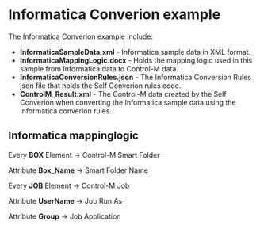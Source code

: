 # Informatica Converion example

The Informatica Converion example include:

* __InformaticaSampleData.xml__ - Informatica sample data in XML format.
* __InformaticaMappingLogic.docx__ - Holds the mapping logic used in this sample from Informatica data to Control-M data.
* __InformaticaConversionRules.json__ - The Informatica Conversion Rules json file that holds the Self Converion rules code.
* __ControlM_Result.xml__ - The Control-M data created by the Self Converion when converting the Informatica sample data using the Informatica converion rules.


## Informatica mappinglogic  
Every __BOX__ Element   -> Control-M Smart Folder

Attribute __Box_Name__  -> Smart Folder Name

Every __JOB__ Element   -> Control-M Job

Attribute __UserName__  -> Job Run As

Attribute __Group__     -> Job Application


